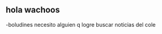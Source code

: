 ## hola wachoos

<!--
**La62pagina/La62pagina** is a ✨ _special_ ✨ repository because its `README.md` (this file) appears on your GitHub profile.

Here are some ideas to get you started:

- 🔭 I’m currently working on ...
- 🌱 I’m currently learning ...
- 👯 I’m looking to collaborate on ...
- 🤔 I’m looking for help with ...
- pregunta buena: el b o el c
- estamos a 2 dias de Aquópolis 
- el joa e llevo mate a febrero 
- 
-->
-boludines necesito alguien q logre buscar noticias del cole
